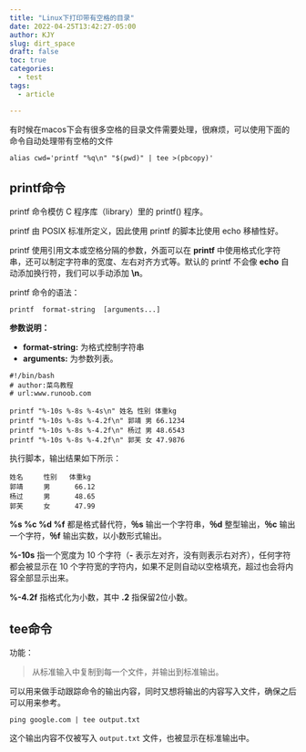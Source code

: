 ```yaml
---
title: "Linux下打印带有空格的目录"
date: 2022-04-25T13:42:27-05:00
author: KJY
slug: dirt_space
draft: false
toc: true
categories:
  - test
tags:
  - article

---
```


有时候在macos下会有很多空格的目录文件需要处理，很麻烦，可以使用下面的命令自动处理带有空格的文件



```
alias cwd='printf "%q\n" "$(pwd)" | tee >(pbcopy)'
```

## printf命令

printf 命令模仿 C 程序库（library）里的 printf() 程序。

printf 由 POSIX 标准所定义，因此使用 printf 的脚本比使用 echo 移植性好。

printf 使用引用文本或空格分隔的参数，外面可以在 **printf** 中使用格式化字符串，还可以制定字符串的宽度、左右对齐方式等。默认的 printf 不会像 **echo** 自动添加换行符，我们可以手动添加 **\n**。

printf 命令的语法：

```
printf  format-string  [arguments...]
```

**参数说明：**

- **format-string:** 为格式控制字符串
- **arguments:** 为参数列表。

```
#!/bin/bash
# author:菜鸟教程
# url:www.runoob.com
 
printf "%-10s %-8s %-4s\n" 姓名 性别 体重kg  
printf "%-10s %-8s %-4.2f\n" 郭靖 男 66.1234
printf "%-10s %-8s %-4.2f\n" 杨过 男 48.6543
printf "%-10s %-8s %-4.2f\n" 郭芙 女 47.9876
```

执行脚本，输出结果如下所示：

```
姓名     性别   体重kg
郭靖     男      66.12
杨过     男      48.65
郭芙     女      47.99
```

**%s %c %d %f** 都是格式替代符，**％s** 输出一个字符串，**％d** 整型输出，**％c** 输出一个字符，**％f** 输出实数，以小数形式输出。

**%-10s** 指一个宽度为 10 个字符（**-** 表示左对齐，没有则表示右对齐），任何字符都会被显示在 10 个字符宽的字符内，如果不足则自动以空格填充，超过也会将内容全部显示出来。

**%-4.2f** 指格式化为小数，其中 **.2** 指保留2位小数。

## tee命令



功能：

> 从标准输入中复制到每一个文件，并输出到标准输出。



可以用来做手动跟踪命令的输出内容，同时又想将输出的内容写入文件，确保之后可以用来参考。



```
ping google.com | tee output.txt
```

这个输出内容不仅被写入 `output.txt` 文件，也被显示在标准输出中。
